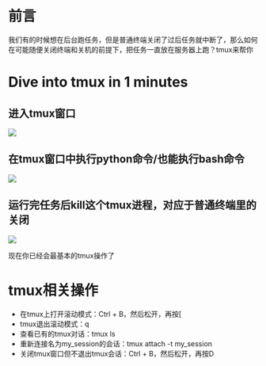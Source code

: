 # 前言
我们有的时候想在后台跑任务，但是普通终端关闭了过后任务就中断了，那么如何在可能随便关闭终端和关机的前提下，把任务一直放在服务器上跑？tmux来帮你

# Dive into tmux in 1 minutes
## 进入tmux窗口
![](https://cdn.nlark.com/yuque/0/2025/png/43278601/1758792987775-1340d138-2fb1-458f-ae35-90af35dacc40.png)

## 在tmux窗口中执行python命令/也能执行bash命令
![](https://cdn.nlark.com/yuque/0/2025/png/43278601/1758793043647-b1bcb884-bafd-4bff-a235-04b0bb84f66e.png)

## 运行完任务后kill这个tmux进程，对应于普通终端里的关闭
![](https://cdn.nlark.com/yuque/0/2025/png/43278601/1758793144068-abc1a7bb-b316-493a-9706-9438df48d1c5.png)

现在你已经会最基本的tmux操作了

# tmux相关操作
+ 在tmux上打开滚动模式：Ctrl + B，然后松开，再按[
+ tmux退出滚动模式：q
+ 查看已有的tmux对话：tmux ls
+ 重新连接名为my_session的会话：tmux attach -t my_session
+ 关闭tmux窗口但不退出tmux会话：Ctrl + B，然后松开，再按D

